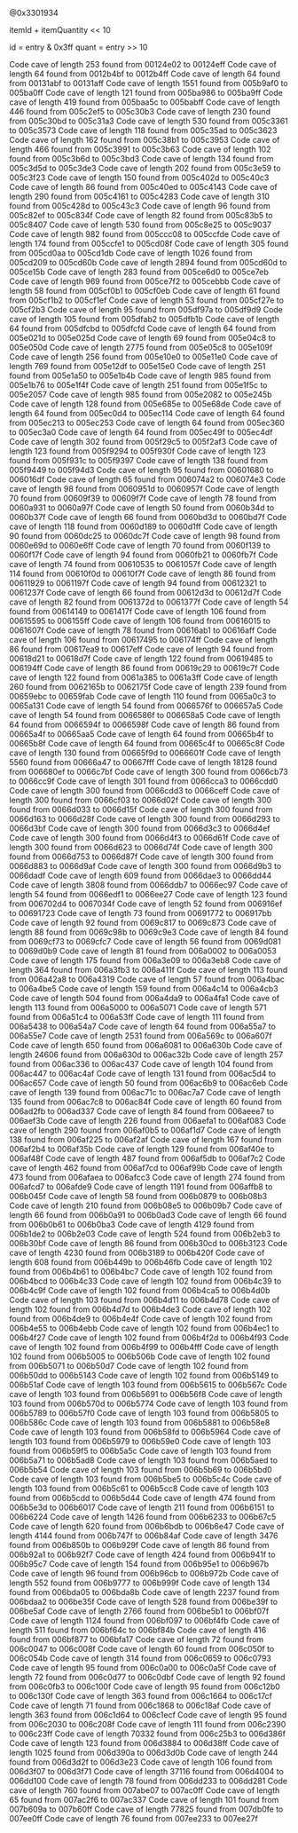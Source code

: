 @0x3301934

itemId + itemQuantity << 10

id = entry & 0x3ff
quant = entry >> 10


Code cave of length 253 found from 00124e02 to 00124eff
Code cave of length 64 found from 0012b4bf to 0012b4ff
Code cave of length 64 found from 00131abf to 00131aff
Code cave of length 1551 found from 005b9af0 to 005ba0ff
Code cave of length 121 found from 005ba986 to 005ba9ff
Code cave of length 419 found from 005baa5c to 005babff
Code cave of length 446 found from 005c2ef5 to 005c30b3
Code cave of length 230 found from 005c30bd to 005c31a3
Code cave of length 530 found from 005c3361 to 005c3573
Code cave of length 118 found from 005c35ad to 005c3623
Code cave of length 162 found from 005c38b1 to 005c3953
Code cave of length 466 found from 005c3991 to 005c3b63
Code cave of length 102 found from 005c3b6d to 005c3bd3
Code cave of length 134 found from 005c3d5d to 005c3de3
Code cave of length 202 found from 005c3e59 to 005c3f23
Code cave of length 150 found from 005c402d to 005c40c3
Code cave of length 86 found from 005c40ed to 005c4143
Code cave of length 290 found from 005c4161 to 005c4283
Code cave of length 310 found from 005c428d to 005c43c3
Code cave of length 96 found from 005c82ef to 005c834f
Code cave of length 82 found from 005c83b5 to 005c8407
Code cave of length 530 found from 005c8e25 to 005c9037
Code cave of length 982 found from 005ccc08 to 005ccfde
Code cave of length 174 found from 005ccfe1 to 005cd08f
Code cave of length 305 found from 005cd0aa to 005cd1db
Code cave of length 1026 found from 005cd209 to 005cd60b
Code cave of length 2894 found from 005cd60d to 005ce15b
Code cave of length 283 found from 005ce6d0 to 005ce7eb
Code cave of length 969 found from 005ce7f2 to 005cebbb
Code cave of length 58 found from 005cf0b1 to 005cf0eb
Code cave of length 61 found from 005cf1b2 to 005cf1ef
Code cave of length 53 found from 005cf27e to 005cf2b3
Code cave of length 95 found from 005df97a to 005df9d9
Code cave of length 105 found from 005dfab2 to 005dfb1b
Code cave of length 64 found from 005dfcbd to 005dfcfd
Code cave of length 64 found from 005e021d to 005e025d
Code cave of length 69 found from 005e04c8 to 005e050d
Code cave of length 2775 found from 005e05c8 to 005e109f
Code cave of length 256 found from 005e10e0 to 005e11e0
Code cave of length 769 found from 005e12df to 005e15e0
Code cave of length 251 found from 005e1a50 to 005e1b4b
Code cave of length 985 found from 005e1b76 to 005e1f4f
Code cave of length 251 found from 005e1f5c to 005e2057
Code cave of length 985 found from 005e2082 to 005e245b
Code cave of length 128 found from 005e685e to 005e68de
Code cave of length 64 found from 005ec0d4 to 005ec114
Code cave of length 64 found from 005ec213 to 005ec253
Code cave of length 64 found from 005ec360 to 005ec3a0
Code cave of length 64 found from 005ec49f to 005ec4df
Code cave of length 302 found from 005f29c5 to 005f2af3
Code cave of length 123 found from 005f9294 to 005f930f
Code cave of length 123 found from 005f931c to 005f9397
Code cave of length 138 found from 005f9449 to 005f94d3
Code cave of length 95 found from 00601680 to 006016df
Code cave of length 65 found from 006074a2 to 006074e3
Code cave of length 98 found from 0060951d to 0060957f
Code cave of length 70 found from 00609f39 to 00609f7f
Code cave of length 78 found from 0060a931 to 0060a97f
Code cave of length 50 found from 0060b34d to 0060b37f
Code cave of length 66 found from 0060bd3d to 0060bd7f
Code cave of length 118 found from 0060d189 to 0060d1ff
Code cave of length 90 found from 0060dc25 to 0060dc7f
Code cave of length 98 found from 0060e69d to 0060e6ff
Code cave of length 70 found from 0060f139 to 0060f17f
Code cave of length 94 found from 0060fb21 to 0060fb7f
Code cave of length 74 found from 00610535 to 0061057f
Code cave of length 114 found from 00610f0d to 00610f7f
Code cave of length 86 found from 00611929 to 0061197f
Code cave of length 94 found from 00612321 to 0061237f
Code cave of length 66 found from 00612d3d to 00612d7f
Code cave of length 82 found from 0061372d to 0061377f
Code cave of length 54 found from 00614149 to 0061417f
Code cave of length 106 found from 00615595 to 006155ff
Code cave of length 106 found from 00616015 to 0061607f
Code cave of length 78 found from 00616ab1 to 00616aff
Code cave of length 106 found from 00617495 to 006174ff
Code cave of length 86 found from 00617ea9 to 00617eff
Code cave of length 94 found from 00618d21 to 00618d7f
Code cave of length 122 found from 00619485 to 006194ff
Code cave of length 86 found from 00619c29 to 00619c7f
Code cave of length 122 found from 0061a385 to 0061a3ff
Code cave of length 260 found from 0062165b to 0062175f
Code cave of length 239 found from 00659ebc to 00659fab
Code cave of length 110 found from 0065a0c3 to 0065a131
Code cave of length 54 found from 0066576f to 006657a5
Code cave of length 54 found from 0066586f to 006658a5
Code cave of length 64 found from 0066594f to 0066598f
Code cave of length 86 found from 00665a4f to 00665aa5
Code cave of length 64 found from 00665b4f to 00665b8f
Code cave of length 64 found from 00665c4f to 00665c8f
Code cave of length 130 found from 00665f9d to 0066601f
Code cave of length 5560 found from 00666a47 to 00667fff
Code cave of length 18128 found from 006680ef to 0066c7bf
Code cave of length 300 found from 0066cb73 to 0066cc9f
Code cave of length 301 found from 0066cca3 to 0066cdd0
Code cave of length 300 found from 0066cdd3 to 0066ceff
Code cave of length 300 found from 0066cf03 to 0066d02f
Code cave of length 300 found from 0066d033 to 0066d15f
Code cave of length 300 found from 0066d163 to 0066d28f
Code cave of length 300 found from 0066d293 to 0066d3bf
Code cave of length 300 found from 0066d3c3 to 0066d4ef
Code cave of length 300 found from 0066d4f3 to 0066d61f
Code cave of length 300 found from 0066d623 to 0066d74f
Code cave of length 300 found from 0066d753 to 0066d87f
Code cave of length 300 found from 0066d883 to 0066d9af
Code cave of length 300 found from 0066d9b3 to 0066dadf
Code cave of length 609 found from 0066dae3 to 0066dd44
Code cave of length 3808 found from 0066ddb7 to 0066ec97
Code cave of length 54 found from 0066edf1 to 0066ee27
Code cave of length 123 found from 006702d4 to 0067034f
Code cave of length 52 found from 006916ef to 00691723
Code cave of length 73 found from 00691772 to 006917bb
Code cave of length 92 found from 0069c817 to 0069c873
Code cave of length 88 found from 0069c98b to 0069c9e3
Code cave of length 84 found from 0069cf73 to 0069cfc7
Code cave of length 56 found from 0069d081 to 0069d0b9
Code cave of length 81 found from 006a0002 to 006a0053
Code cave of length 175 found from 006a3e09 to 006a3eb8
Code cave of length 364 found from 006a3fb3 to 006a411f
Code cave of length 113 found from 006a42a8 to 006a4319
Code cave of length 57 found from 006a4bac to 006a4be5
Code cave of length 159 found from 006a4c14 to 006a4cb3
Code cave of length 504 found from 006a4da9 to 006a4fa1
Code cave of length 113 found from 006a5000 to 006a5071
Code cave of length 571 found from 006a51c4 to 006a53ff
Code cave of length 111 found from 006a5438 to 006a54a7
Code cave of length 64 found from 006a55a7 to 006a55e7
Code cave of length 2531 found from 006a569c to 006a607f
Code cave of length 650 found from 006a6081 to 006a630b
Code cave of length 24606 found from 006a630d to 006ac32b
Code cave of length 257 found from 006ac336 to 006ac437
Code cave of length 104 found from 006ac447 to 006ac4af
Code cave of length 131 found from 006ac5d4 to 006ac657
Code cave of length 50 found from 006ac6b9 to 006ac6eb
Code cave of length 139 found from 006ac71c to 006ac7a7
Code cave of length 135 found from 006ac7c8 to 006ac84f
Code cave of length 60 found from 006ad2fb to 006ad337
Code cave of length 84 found from 006aeee7 to 006aef3b
Code cave of length 226 found from 006aefa1 to 006af083
Code cave of length 290 found from 006af0b5 to 006af1d7
Code cave of length 138 found from 006af225 to 006af2af
Code cave of length 167 found from 006af2b4 to 006af35b
Code cave of length 129 found from 006af40e to 006af48f
Code cave of length 487 found from 006af5db to 006af7c2
Code cave of length 462 found from 006af7cd to 006af99b
Code cave of length 473 found from 006afaea to 006afcc3
Code cave of length 274 found from 006afcd7 to 006afde9
Code cave of length 1191 found from 006affb8 to 006b045f
Code cave of length 58 found from 006b0879 to 006b08b3
Code cave of length 210 found from 006b08e5 to 006b09b7
Code cave of length 66 found from 006b0a91 to 006b0ad3
Code cave of length 66 found from 006b0b61 to 006b0ba3
Code cave of length 4129 found from 006b1de2 to 006b2e03
Code cave of length 524 found from 006b2eb3 to 006b30bf
Code cave of length 86 found from 006b30cd to 006b3123
Code cave of length 4230 found from 006b3189 to 006b420f
Code cave of length 608 found from 006b449b to 006b46fb
Code cave of length 102 found from 006b4b61 to 006b4bc7
Code cave of length 102 found from 006b4bcd to 006b4c33
Code cave of length 102 found from 006b4c39 to 006b4c9f
Code cave of length 102 found from 006b4ca5 to 006b4d0b
Code cave of length 103 found from 006b4d11 to 006b4d78
Code cave of length 102 found from 006b4d7d to 006b4de3
Code cave of length 102 found from 006b4de9 to 006b4e4f
Code cave of length 102 found from 006b4e55 to 006b4ebb
Code cave of length 102 found from 006b4ec1 to 006b4f27
Code cave of length 102 found from 006b4f2d to 006b4f93
Code cave of length 102 found from 006b4f99 to 006b4fff
Code cave of length 102 found from 006b5005 to 006b506b
Code cave of length 102 found from 006b5071 to 006b50d7
Code cave of length 102 found from 006b50dd to 006b5143
Code cave of length 102 found from 006b5149 to 006b51af
Code cave of length 103 found from 006b5615 to 006b567c
Code cave of length 103 found from 006b5691 to 006b56f8
Code cave of length 103 found from 006b570d to 006b5774
Code cave of length 103 found from 006b5789 to 006b57f0
Code cave of length 103 found from 006b5805 to 006b586c
Code cave of length 103 found from 006b5881 to 006b58e8
Code cave of length 103 found from 006b58fd to 006b5964
Code cave of length 103 found from 006b5979 to 006b59e0
Code cave of length 103 found from 006b59f5 to 006b5a5c
Code cave of length 103 found from 006b5a71 to 006b5ad8
Code cave of length 103 found from 006b5aed to 006b5b54
Code cave of length 103 found from 006b5b69 to 006b5bd0
Code cave of length 103 found from 006b5be5 to 006b5c4c
Code cave of length 103 found from 006b5c61 to 006b5cc8
Code cave of length 103 found from 006b5cdd to 006b5d44
Code cave of length 474 found from 006b5e3d to 006b6017
Code cave of length 211 found from 006b6151 to 006b6224
Code cave of length 1426 found from 006b6233 to 006b67c5
Code cave of length 620 found from 006b6bdb to 006b6e47
Code cave of length 4144 found from 006b747f to 006b84af
Code cave of length 3476 found from 006b850b to 006b929f
Code cave of length 86 found from 006b92a1 to 006b92f7
Code cave of length 424 found from 006b941f to 006b95c7
Code cave of length 154 found from 006b95e1 to 006b967b
Code cave of length 96 found from 006b96cb to 006b972b
Code cave of length 552 found from 006b9777 to 006b999f
Code cave of length 134 found from 006bda05 to 006bda8b
Code cave of length 2237 found from 006bdaa2 to 006be35f
Code cave of length 528 found from 006be39f to 006be5af
Code cave of length 2766 found from 006be5b1 to 006bf07f
Code cave of length 1124 found from 006bf097 to 006bf4fb
Code cave of length 511 found from 006bf64c to 006bf84b
Code cave of length 416 found from 006bf877 to 006bfa17
Code cave of length 72 found from 006c0047 to 006c008f
Code cave of length 60 found from 006c050f to 006c054b
Code cave of length 314 found from 006c0659 to 006c0793
Code cave of length 95 found from 006c0a00 to 006c0a5f
Code cave of length 72 found from 006c0d77 to 006c0dbf
Code cave of length 92 found from 006c0fb3 to 006c100f
Code cave of length 95 found from 006c12b0 to 006c130f
Code cave of length 363 found from 006c1664 to 006c17cf
Code cave of length 71 found from 006c1868 to 006c18af
Code cave of length 363 found from 006c1d64 to 006c1ecf
Code cave of length 95 found from 006c2030 to 006c208f
Code cave of length 111 found from 006c2390 to 006c23ff
Code cave of length 70332 found from 006c25b3 to 006d386f
Code cave of length 123 found from 006d3884 to 006d38ff
Code cave of length 1025 found from 006d390a to 006d3d0b
Code cave of length 244 found from 006d3d2f to 006d3e23
Code cave of length 106 found from 006d3f07 to 006d3f71
Code cave of length 37116 found from 006d4004 to 006dd100
Code cave of length 78 found from 006dd233 to 006dd281
Code cave of length 760 found from 007abe07 to 007ac0ff
Code cave of length 65 found from 007ac2f6 to 007ac337
Code cave of length 101 found from 007b609a to 007b60ff
Code cave of length 77825 found from 007db0fe to 007ee0ff
Code cave of length 76 found from 007ee233 to 007ee27f